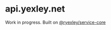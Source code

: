 api.yexley.net
===============

Work in progress. Built on [@ryexley/service-core](https://www.npmjs.com/package/@ryexley/service-core)
